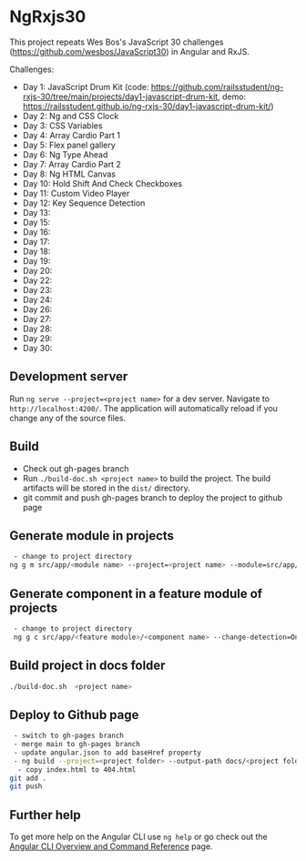 # NgRxjs30

This project repeats Wes Bos's JavaScript 30 challenges (https://github.com/wesbos/JavaScript30) in Angular and RxJS.

Challenges:
- Day 1: JavaScript Drum Kit (code: https://github.com/railsstudent/ng-rxjs-30/tree/main/projects/day1-javascript-drum-kit, demo: https://railsstudent.github.io/ng-rxjs-30/day1-javascript-drum-kit/)
- Day 2: Ng and CSS Clock
- Day 3: CSS Variables
- Day 4: Array Cardio Part 1
- Day 5: Flex panel gallery
- Day 6: Ng Type Ahead
- Day 7: Array Cardio Part 2
- Day 8: Ng HTML Canvas
- Day 10: Hold Shift And Check Checkboxes
- Day 11: Custom Video Player
- Day 12: Key Sequence Detection
- Day 13:
- Day 15:
- Day 16:
- Day 17:
- Day 18:
- Day 19:
- Day 20:
- Day 22:
- Day 23:
- Day 24:
- Day 26:
- Day 27:
- Day 28:
- Day 29:
- Day 30:

## Development server

Run `ng serve --project=<project name>` for a dev server. Navigate to `http://localhost:4200/`. The application will automatically reload if you change any of the source files.

## Build

- Check out gh-pages branch
- Run `./build-doc.sh <project name>` to build the project. The build artifacts will be stored in the `dist/` directory.
- git commit and push gh-pages branch to deploy the project to github page

## Generate module in projects
```bash
 - change to project directory
ng g m src/app/<module name> --project=<project name> --module=src/app/app.module
```

## Generate component in a feature module of projects

```bash
 - change to project directory
 ng g c src/app/<feature module>/<component name> --change-detection=OnPush --project=<project name> --module=src/app/<feature module>.module 
```

## Build project in docs folder
```bash
./build-doc.sh  <project name>
```

## Deploy to Github page

```bash
 - switch to gh-pages branch
 - merge main to gh-pages branch
 - update angular.json to add baseHref property 
 - ng build --project=<project folder> --output-path docs/<project folder>
  - copy index.html to 404.html
git add .
git push
```

## Further help

To get more help on the Angular CLI use `ng help` or go check out the [Angular CLI Overview and Command Reference](https://angular.io/cli) page.
